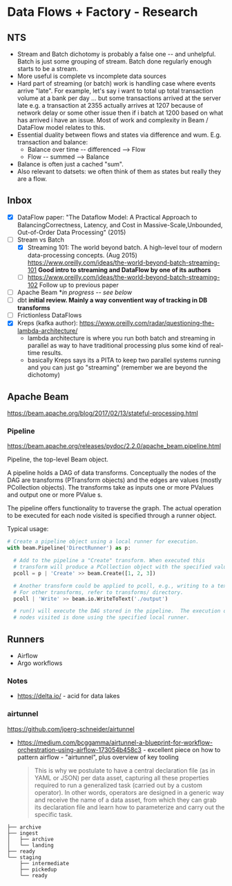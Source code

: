 # Data Flows + Factory - Research

## NTS

* Stream and Batch dichotomy is probably a false one -- and unhelpful. Batch is just some grouping of stream. Batch done regularly enough starts to be a stream.
* More useful is complete vs incomplete data sources
* Hard part of streaming (or batch) work is handling case where events arrive "late". For example, let's say i want to total up total transaction volume at a bank per day ... but some transactions arrived at the server late e.g. a transaction at 2355 actually arrives at 1207 because of network delay or some other issue then if i batch at 1200 based on what has arrived i have an issue. Most of work and complexity in Beam / DataFlow model relates to this.
* Essential duality between flows and states via difference and wum. E.g. transaction and balance:
  * Balance over time -- differenced --> Flow
  * Flow -- summed --> Balance
* Balance is often just a cached "sum".
* Also relevant to datsets: we often think of them as states but really they are a flow.

## Inbox

* [x] DataFlow paper: "The Dataflow Model: A Practical Approach to BalancingCorrectness, Latency, and Cost in Massive-Scale,Unbounded, Out-of-Order Data Processing" (2015)
* [ ] Stream vs Batch
  * [x] Streaming 101: The world beyond batch. A high-level tour of modern data-processing concepts. (Aug 2015)  https://www.oreilly.com/ideas/the-world-beyond-batch-streaming-101 **Good intro to streaming and DataFlow by one of its authors**
  * [ ] https://www.oreilly.com/ideas/the-world-beyond-batch-streaming-102 Follow up to previous paper
* [ ] Apache Beam **in progress -- see below*
* [ ] dbt **initial review. Mainly a way conventient way of tracking in DB transforms**
* [ ] Frictionless DataFlows
* [x] Kreps (kafka author): https://www.oreilly.com/radar/questioning-the-lambda-architecture/
  * lambda architecture is where you run both batch and streaming in parallel as way to have traditional processing plus some kind of real-time results.
  * basically Kreps says its a PITA to keep two parallel systems running and you can just go "streaming" (remember we are beyond the dichotomy)

## Apache Beam

https://beam.apache.org/blog/2017/02/13/stateful-processing.html

### Pipeline

https://beam.apache.org/releases/pydoc/2.2.0/apache_beam.pipeline.html

Pipeline, the top-level Beam object.

A pipeline holds a DAG of data transforms. Conceptually the nodes of the DAG are transforms (PTransform objects) and the edges are values (mostly PCollection objects). The transforms take as inputs one or more PValues and output one or more PValue s.

The pipeline offers functionality to traverse the graph. The actual operation to be executed for each node visited is specified through a runner object.

Typical usage:

```python
# Create a pipeline object using a local runner for execution.
with beam.Pipeline('DirectRunner') as p:

  # Add to the pipeline a "Create" transform. When executed this
  # transform will produce a PCollection object with the specified values.
  pcoll = p | 'Create' >> beam.Create([1, 2, 3])

  # Another transform could be applied to pcoll, e.g., writing to a text file.
  # For other transforms, refer to transforms/ directory.
  pcoll | 'Write' >> beam.io.WriteToText('./output')

  # run() will execute the DAG stored in the pipeline.  The execution of the
  # nodes visited is done using the specified local runner.
```

## Runners

* Airflow
* Argo workflows


### Notes

* https://delta.io/ - acid for data lakes

### airtunnel

https://github.com/joerg-schneider/airtunnel

* https://medium.com/bcggamma/airtunnel-a-blueprint-for-workflow-orchestration-using-airflow-173054b458c3 - excellent piece on how to pattern airflow - "airtunnel", plus overview of key tooling

  > This is why we postulate to have a central declaration file (as in YAML or JSON) per data asset, capturing all these properties required to run a generalized task (carried out by a custom operator). In other words, operators are designed in a generic way and receive the name of a data asset, from which they can grab its declaration file and learn how to parameterize and carry out the specific task.

```
├── archive
├── ingest
│   ├── archive
│   └── landing
├── ready
└── staging
    ├── intermediate
    ├── pickedup
    └── ready
```
